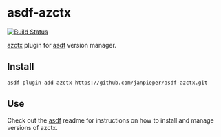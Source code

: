 # asdf-azctx

[![Build Status](https://travis-ci.org/janpieper/asdf-azctx.svg?branch=main)](https://travis-ci.org/janpieper/asdf-azctx)

[azctx](https://github.com/StiviiK/azctx) plugin for [asdf](https://github.com/asdf-vm/asdf) version manager.

## Install

```
asdf plugin-add azctx https://github.com/janpieper/asdf-azctx.git
```

## Use

Check out the [asdf](https://github.com/asdf-vm/asdf) readme for instructions on how to install and manage versions of azctx.
